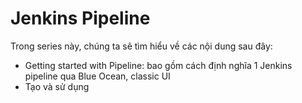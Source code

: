 # Jenkins Pipeline

Trong series này, chúng ta sẽ tìm hiểu về các nội dung sau đây:

- Getting started with Pipeline: bao gồm cách định nghĩa 1 Jenkins pipeline qua Blue Ocean, classic UI
- Tạo và sử dụng 